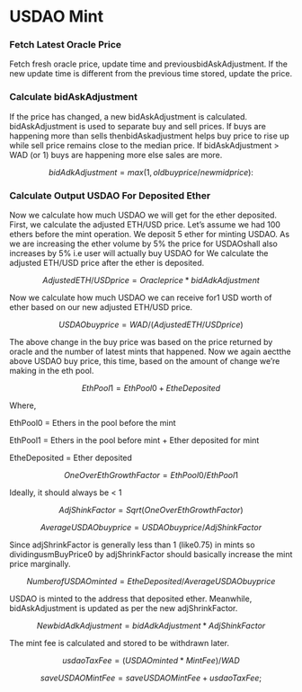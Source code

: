 # USDAO Mint

### Fetch Latest Oracle Price

Fetch fresh oracle price, update time and previousbidAskAdjustment. If the new update time is different from the previous time stored, update the price.

### Calculate bidAskAdjustment

If the price has changed, a new bidAskAdjustment is calculated. bidAskAdjustment is used to separate buy and sell prices. If buys are happening more than sells thenbidAskadjustment helps buy price to rise up while sell price remains close to the median price. If bidAskAdjustment &gt; WAD \(or 1\) buys are happening more else sales are more.

$$
bidAdkAdjustment=max(1, old buy price / new midprice):
$$

### Calculate Output USDAO For Deposited Ether

Now we calculate how much USDAO we will get for the ether deposited. First, we calculate the adjusted ETH/USD price. Let’s assume we had 100 ethers before the mint operation. We deposit 5 ether for minting USDAO. As we are increasing the ether volume by 5% the price for USDAOshall also increases by 5% i.e user will actually buy USDAO for We calculate the adjusted ETH/USD price after the ether is deposited.

$$
Adjusted ETH/USD price=Oracle price *bidAdkAdjustment
$$

Now we calculate how much USDAO we can receive for1 USD worth of ether based on our new adjusted ETH/USD price.

$$
USDAO buy price=WAD / (Adjusted ETH/USD price)
$$

The above change in the buy price was based on the price returned by oracle and the number of latest mints that happened. Now we again aectthe above USDAO buy price, this time, based on the amount of change we’re making in the eth pool.

$$
EthPool1 = EthPool0 + EtheDeposited
$$

Where, 

EthPool0 = Ethers in the pool before the mint

EthPool1 = Ethers in the pool before mint + Ether deposited for mint

EtheDeposited = Ether deposited

$$
OneOverEthGrowthFactor = EthPool0 / EthPool1
$$

Ideally, it should always be &lt; 1

$$
AdjShinkFactor = Sqrt(OneOverEthGrowthFactor)
$$

$$
Average USDAO buy price = USDAO buy price / AdjShinkFactor
$$

Since adjShrinkFactor is generally less than 1 \(like0.75\) in mints so dividingusmBuyPrice0 by adjShrinkFactor should basically increase the mint price marginally.

$$
Number of USDAO minted = EtheDeposited / Average USDAObuy price
$$

USDAO is minted to the address that deposited ether. Meanwhile, bidAskAdjustment is updated as per the new adjShrinkFactor.

$$
New bidAdkAdjustment = bidAdkAdjustment * AdjShinkFactor
$$

The mint fee is calculated and stored to be withdrawn later.

$$
usdaoTaxFee = (USDAO minted * Mint Fee) / WAD
$$

$$
saveUSDAOMintFee = saveUSDAOMintFee + usdaoTaxFee;
$$



